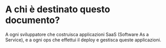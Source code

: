 A chi è destinato questo documento?
==============================

A ogni sviluppatore che costruisca applicazioni SaaS (Software As a Service), e a ogni ops che effettui il deploy e gestisca queste applicazioni.
